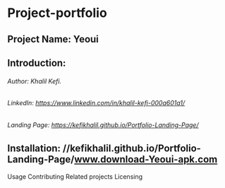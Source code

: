 # Project-portfolio
## Project Name: Yeoui
## Introduction: 
###### Author: Khalil Kefi.
###### LinkedIn: https://www.linkedin.com/in/khalil-kefi-000a601a1/
###### Landing Page: https://kefikhalil.github.io/Portfolio-Landing-Page/
## Installation: //kefikhalil.github.io/Portfolio-Landing-Page/www.download-Yeoui-apk.com
Usage
Contributing
Related projects
Licensing
